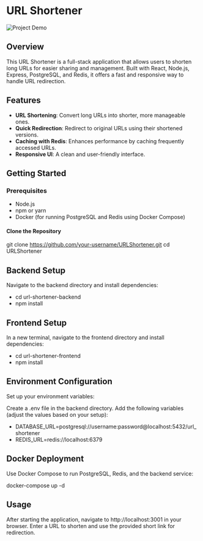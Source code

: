 # URL Shortener
![Project Demo](https://github.com/SNIGDHA-PANDEY/URLShortener/blob/master/0601753b-a43c-4053-8795-08495ef96442.gif)
## Overview

This URL Shortener is a full-stack application that allows users to shorten long URLs for easier sharing and management. Built with React, Node.js, Express, PostgreSQL, and Redis, it offers a fast and responsive way to handle URL redirection.

## Features

- **URL Shortening**: Convert long URLs into shorter, more manageable ones.
- **Quick Redirection**: Redirect to original URLs using their shortened versions.
- **Caching with Redis**: Enhances performance by caching frequently accessed URLs.
- **Responsive UI**: A clean and user-friendly interface.

## Getting Started

### Prerequisites

- Node.js
- npm or yarn
- Docker (for running PostgreSQL and Redis using Docker Compose)

#### Clone the Repository

git clone https://github.com/your-username/URLShortener.git
cd URLShortener

## Backend Setup

Navigate to the backend directory and install dependencies:

- cd url-shortener-backend
- npm install

## Frontend Setup
In a new terminal, navigate to the frontend directory and install dependencies:

- cd url-shortener-frontend
- npm install

## Environment Configuration
Set up your environment variables:

Create a .env file in the backend directory.
Add the following variables (adjust the values based on your setup):

- DATABASE_URL=postgresql://username:password@localhost:5432/url_shortener
- REDIS_URL=redis://localhost:6379

## Docker Deployment
Use Docker Compose to run PostgreSQL, Redis, and the backend service:

docker-compose up -d

## Usage
After starting the application, navigate to http://localhost:3001 in your browser. Enter a URL to shorten and use the provided short link for redirection.


